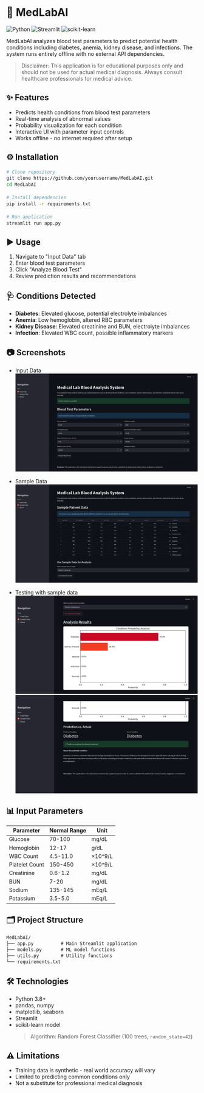 # 🧪 MedLabAI

![Python](https://img.shields.io/badge/python-3.8%2B-blue)
![Streamlit](https://img.shields.io/badge/streamlit-1.22.0%2B-red)
![scikit-learn](https://img.shields.io/badge/scikit--learn-1.2.2%2B-orange)

MedLabAI analyzes blood test parameters to predict potential health conditions including diabetes, anemia, kidney disease, and infections. The system runs entirely offline with no external API dependencies.

> Disclaimer: This application is for educational purposes only and should not be used for actual medical diagnosis. Always consult healthcare professionals for medical advice.
## ✨ Features

- Predicts health conditions from blood test parameters
- Real-time analysis of abnormal values
- Probability visualization for each condition
- Interactive UI with parameter input controls
- Works offline - no internet required after setup

## ⚙️ Installation

```bash
# Clone repository
git clone https://github.com/yourusername/MedLabAI.git
cd MedLabAI

# Install dependencies
pip install -r requirements.txt

# Run application
streamlit run app.py
```

## ▶️ Usage

1. Navigate to "Input Data" tab
2. Enter blood test parameters
3. Click "Analyze Blood Test"
4. Review prediction results and recommendations

## 🩺 Conditions Detected

- **Diabetes**: Elevated glucose, potential electrolyte imbalances
- **Anemia**: Low hemoglobin, altered RBC parameters
- **Kidney Disease**: Elevated creatinine and BUN, electrolyte imbalances
- **Infection**: Elevated WBC count, possible inflammatory markers

## 📷 Screenshots

- Input Data
![Input Data](screenshots/input_data)

- Sample Data
![Sample Data](screenshots/sample_data)

- Testing with sample data 
![Prediction Success](screenshots/prediction_success)
![Sample Prediction](screenshots/sample_prediction)

## 📊 Input Parameters

| Parameter | Normal Range | Unit |
|-----------|--------------|------|
| Glucose | 70-100 | mg/dL |
| Hemoglobin | 12-17 | g/dL |
| WBC Count | 4.5-11.0 | ×10^9/L |
| Platelet Count | 150-450 | ×10^9/L |
| Creatinine | 0.6-1.2 | mg/dL |
| BUN | 7-20 | mg/dL |
| Sodium | 135-145 | mEq/L |
| Potassium | 3.5-5.0 | mEq/L |

## 🗂️ Project Structure

```
MedLabAI/
├── app.py          # Main Streamlit application
├── models.py       # ML model functions
├── utils.py        # Utility functions
└── requirements.txt
```

## 🛠 Technologies

- Python 3.8+
- pandas, numpy
- matplotlib, seaborn
- Streamlit
- scikit-learn model
  > Algorithm: Random Forest Classifier (100 trees, `random_state=42`)  

## ⚠️ Limitations

- Training data is synthetic - real world accuracy will vary
- Limited to predicting common conditions only
- Not a substitute for professional medical diagnosis
